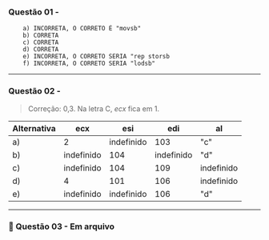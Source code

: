 ### Questão 01 -

        a) INCORRETA, O CORRETO É "movsb"
        b) CORRETA
        c) CORRETA
        d) CORRETA
        e) INCORRETA, O CORRETO SERIA "rep storsb
        f) INCORRETA, O CORRETO SERIA "lodsb"

-----
### Questão 02 -

> Correção: 0,3. Na letra C, _ecx_ fica em 1.

| Alternativa   |  ecx      | esi       | edi       |    al     |
| ---           |  ---      | ---       | ---       |    ---    |
| a)            |  2        |indefinido | 103       |   "c"     |
| b)            |indefinido | 104       |indefinido |   "d"     |
| c)            |indefinido | 104       | 109       |indefinido |
| d)            |  4        | 101       | 106       |indefinido |
| e)            |indefinido |indefinido | 106       |    "d"    |


----

### 📎 Questão 03 - Em arquivo







